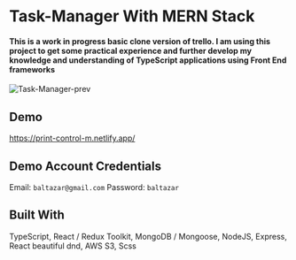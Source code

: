 # Task-Manager With MERN Stack

#### This is a work in progress basic clone version of trello. I am using this project to get some practical experience and further develop my knowledge and understanding of TypeScript applications using Front End frameworks

![Task-Manager-prev](https://user-images.githubusercontent.com/66526279/169684856-4cf2a73c-8944-4297-8fd8-5c8ce9d20c89.jpg)

## Demo
https://print-control-m.netlify.app/

## Demo Account Credentials
Email:  `baltazar@gmail.com`
Password:  `baltazar` 

## Built With
TypeScript,
React / Redux Toolkit,
MongoDB / Mongoose,
NodeJS, Express,
React beautiful dnd,
AWS S3,
Scss
